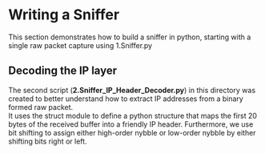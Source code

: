 # Writing a Sniffer

This section demonstrates how to build a sniffer in python, starting with a single raw packet capture using 1.Sniffer.py

## Decoding the IP layer

The second script (<b>2.Sniffer_IP_Header_Decoder.py</b>) in this directory was created to better understand how to extract IP addresses from a binary formed raw packet.  
It uses the struct module to define a python structure that maps the first 20 bytes of the received buffer into a friendly IP header. 
Furthermore, we use bit shifting to assign either high-order nybble or low-order nybble by either shifting bits right or left.
